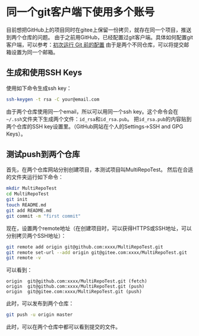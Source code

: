 # 同一个git客户端下使用多个账号
目前想把GitHub上的项目同时在gitee上保留一份拷贝，就存在同一个项目，推送到两个仓库的问题。
由于之前用GitHub，已经配置过git客户端。具体如何配置git客户端，可以参考：[初次运行 Git 前的配置](https://gitee.com/help/articles/4107)
由于是两个不同仓库，可以将提交邮箱设置为同一个邮箱。

## 生成和使用SSH Keys
使用如下命令生成ssh key：
```bash
ssh-keygen -t rsa -C your@email.com
```
由于两个仓库使用同一个email，所以可以用同一个ssh key。这个命令会在`~/.ssh`文件夹下生成两个文件：`id_rsa`和`id_rsa.pub`。
把`id_rsa.pub`的内容贴到两个仓库的SSH key设置里。（GitHub网站在个人的Settings→SSH and GPG Keys）。

## 测试push到两个仓库
首先，在两个仓库网站分别创建项目，本测试项目叫MultiRepoTest。
然后在合适的文件夹运行如下命令：
```bash
mkdir MultiRepoTest
cd MultiRepoTest
git init
touch README.md
git add README.md
git commit -m "first commit"
```
现在，设置两个remote地址（在创建项目时，可以获得HTTPS或SSH地址，可以分别拷贝两个SSH地址）：
```bash
git remote add origin git@github.com:xxxx/MultiRepoTest.git
git remote set-url --add origin git@gitee.com:xxxx/MultiRepoTest.git
git remote -v
```
可以看到：
```
origin  git@github.com:xxxx/MultiRepoTest.git (fetch)
origin  git@github.com:xxxx/MultiRepoTest.git (push)
origin  git@gitee.com:xxxx/MultiRepoTest.git (push)
```
此时，可以发布到两个仓库：
```bash
git push -u origin master
```
此时，可以在两个仓库中都可以看到提交的文件。

